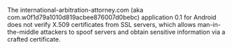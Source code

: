 The international-arbitration-attorney.com (aka com.w0f1d79a1010d819acbee876007d0bebc) application 0.1 for Android does not verify X.509 certificates from SSL servers, which allows man-in-the-middle attackers to spoof servers and obtain sensitive information via a crafted certificate.